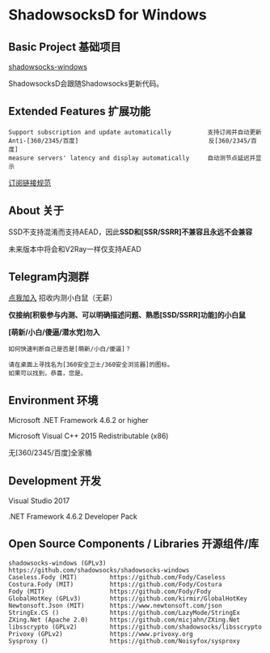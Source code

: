ShadowsocksD for Windows
=======================

## Basic Project 基础项目

[shadowsocks-windows](https://github.com/shadowsocks/shadowsocks-windows)

ShadowsocksD会跟随Shadowsocks更新代码。

## Extended Features 扩展功能
```
Support subscription and update automatically          支持订阅并自动更新
Anti-[360/2345/百度]                                    反[360/2345/百度]
measure servers' latency and display automatically     自动测节点延迟并显示
```
[订阅链接规范](https://github.com/SoDa-GitHub/SSD-Windows/wiki/%E8%AE%A2%E9%98%85%E9%93%BE%E6%8E%A5%E8%A7%84%E8%8C%83)

## About 关于

SSD不支持混淆而支持AEAD，因此**SSD和\[SSR/SSRR\]不兼容且永远不会兼容**

未来版本中将会和V2Ray一样仅支持AEAD

## Telegram内测群

[点我加入](https://t.me/joinchat/GvbhT0vatPxTnqLtUgPe7Q) 招收内测小白鼠（无薪）

**仅接纳\[积极参与内测、可以明确描述问题、熟悉\[SSD/SSRR\]功能\]的小白鼠**

**\[萌新/小白/傻逼/潜水党\]勿入**

```
如何快速判断自己是否是[萌新/小白/傻逼]？

请在桌面上寻找名为[360安全卫士/360安全浏览器]的图标。
如果可以找到，恭喜，您是。
```

## Environment 环境

Microsoft .NET Framework 4.6.2 or higher

Microsoft Visual C++ 2015 Redistributable (x86)

无\[360/2345/百度\]全家桶

## Development 开发

Visual Studio 2017

.NET Framework 4.6.2 Developer Pack

## Open Source Components / Libraries 开源组件/库
```
shadowsocks-windows (GPLv3) https://github.com/shadowsocks/shadowsocks-windows
Caseless.Fody (MIT)         https://github.com/Fody/Caseless
Costura.Fody (MIT)          https://github.com/Fody/Costura
Fody (MIT)                  https://github.com/Fody/Fody
GlobalHotKey (GPLv3)        https://github.com/kirmir/GlobalHotKey
Newtonsoft.Json (MIT)       https://www.newtonsoft.com/json
StringEx.CS ()              https://github.com/LazyMode/StringEx
ZXing.Net (Apache 2.0)      https://github.com/micjahn/ZXing.Net
libsscrypto (GPLv2)         https://github.com/shadowsocks/libsscrypto
Privoxy (GPLv2)             https://www.privoxy.org
Sysproxy ()                 https://github.com/Noisyfox/sysproxy
```
